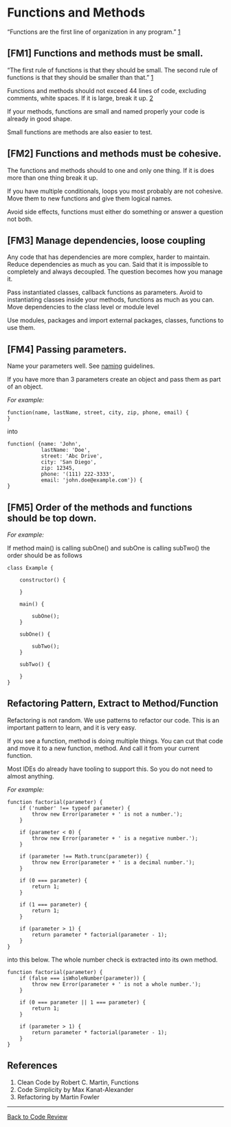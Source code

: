 # Functions and Methods

“Functions are the first line of organization in any program.” [1](#cite01)

## [FM1] Functions and methods must be small.

“The first rule of functions is that they should be small. The second rule of functions is that 
they should be smaller than that.” [1](#cite01)

Functions and methods should not exceed 44 lines of code, excluding comments, white spaces. If it 
is large, break it up. [2](#cite02)

If your methods, functions are small and named properly your code is already in good shape.

Small functions are methods are also easier to test.

## [FM2] Functions and methods must be cohesive.

The functions and methods should to one and only one thing. If it is does more than one thing 
break it up.

If you have multiple conditionals, loops you most probably are not cohesive. Move them to new
functions and give them logical names.

Avoid side effects, functions must either do something or answer a question not both.

## [FM3] Manage dependencies, loose coupling

Any code that has dependencies are more complex, harder to maintain. Reduce dependencies as much as 
you can. Said that it is impossible to completely and always decoupled. The question becomes how you 
manage it.

Pass instantiated classes, callback functions as parameters. Avoid to instantiating classes inside your 
methods, functions as much as you can. Move dependencies to the class level or module level

Use modules, packages and import external packages, classes, functions to use them.

## [FM4] Passing parameters.

Name your parameters well. See [naming](./naming.md) guidelines.

If you have more than 3 parameters create an object and pass them as part of an object.

_For example:_ 

```
function(name, lastName, street, city, zip, phone, email) {
}
```

into

```
function( {name: 'John', 
           lastName: 'Doe', 
           street: 'Abc Drive', 
           city: 'San Diego', 
           zip: 12345, 
           phone: '(111) 222-3333', 
           email: 'john.doe@example.com'}) {
}
```


## [FM5] Order of the methods and functions should be top down.

_For example:_

If method main() is calling subOne() and subOne is calling  subTwo() the order should be as follows

```
class Example {

    constructor() {
       
    }
    
    main() {
    
        subOne();
    }
    
    subOne() {
    
        subTwo();
    }
    
    subTwo() {
    
    }
}
```

## Refactoring Pattern, Extract to Method/Function
Refactoring is not random. We use patterns to refactor our code. This is an important pattern to 
learn, and it is very easy.

If you see a function, method is doing multiple things. You can cut that code and move it to a 
new function, method. And call it from your current function.

Most IDEs do already have tooling to support this. So you do not need to almost anything.

_For example:_

```
function factorial(parameter) {
    if ('number' !== typeof parameter) {
        throw new Error(parameter + ' is not a number.');
    }
    
    if (parameter < 0) {
        throw new Error(parameter + ' is a negative number.');
    }
    
    if (parameter !== Math.trunc(parameter)) {
        throw new Error(parameter + ' is a decimal number.');
    }
    
    if (0 === parameter) {
        return 1;
    }
    
    if (1 === parameter) {
        return 1;
    }
    
    if (parameter > 1) {
        return parameter * factorial(parameter - 1);
    }
}
```

into this below. The whole number check is extracted into its own method.

```
function factorial(parameter) {
	if (false === isWholeNumber(parameter)) {
		throw new Error(parameter + ' is not a whole number.');
	}

	if (0 === parameter || 1 === parameter) {
		return 1;
	}

	if (parameter > 1) {
		return parameter * factorial(parameter - 1);
	}
}
```

## References
1. <a id="cite01"></a>Clean Code by Robert C. Martin, Functions
2. <a id="cite02"></a>Code Simplicity by Max Kanat-Alexander
3. <a id="cite03"></a>Refactoring by Martin Fowler
---

[Back to Code Review](../code-review.md)